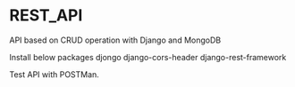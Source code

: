 # REST_API
API based on CRUD operation with Django and MongoDB

Install below packages 
djongo
django-cors-header
django-rest-framework

Test API with POSTMan.
